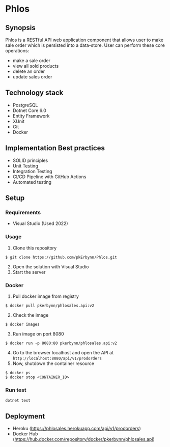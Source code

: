 # Phlos 
## Synopsis
Phlos is a RESTful API web application component that allows user to make sale order which is persisted into a data-store.
User can perform these core operations:
- make a sale order
- view all sold products
- delete an order
- update sales order


## Technology stack
- PostgreSQL
- Dotnet Core 6.0
- Entity Framework
- XUnit
- Git
- Docker

## Implementation Best practices
- SOLID principles
- Unit Testing
- Integration Testing
- CI/CD Pipeline with GitHub Actions
- Automated testing

## Setup
### Requirements
- Visual Studio (Used 2022)

### Usage
1.  Clone this repository
```
$ git clone https://github.com/pkErbynn/Phlos.git
```
2. Open the solution with Visual Studio
3. Start the server

### Docker
1. Pull docker image from registry
```
$ docker pull pkerbynn/phlosales.api:v2
```
2. Check the image 
```
$ docker images
```
3. Run image on port 8080
```
$ docker run -p 8080:80 pkerbynn/phlosales.api:v2
```
4. Go to the browser localhost and open the API at `http://localhost:8080/api/v1/prodorders`
5. Now, shutdown the container resource 
```
$ docker ps
$ docker stop <CONTAINER_ID>
```

### Run test
```
dotnet test
```

## Deployment
- Heroku (https://phlosales.herokuapp.com/api/v1/prodorders)
- Docker Hub (https://hub.docker.com/repository/docker/pkerbynn/phlosales.api)
